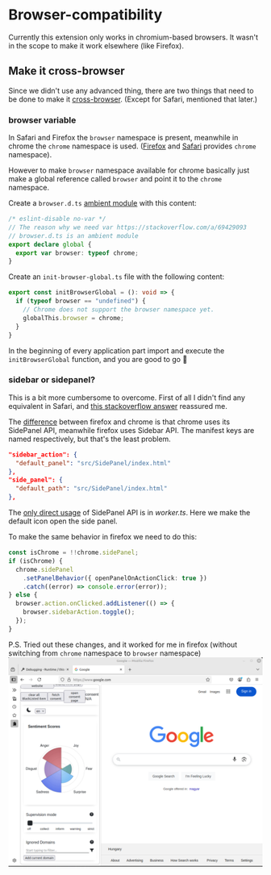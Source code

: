 # Browser-compatibility

Currently this extension only works in chromium-based browsers. It wasn't in the scope to make it work elsewhere (like Firefox).

## Make it cross-browser

Since we didn't use any advanced thing, there are two things that need to be done to make it [cross-browser](https://developer.mozilla.org/en-US/docs/Mozilla/Add-ons/WebExtensions/Build_a_cross_browser_extension).
(Except for Safari, mentioned that later.)

### browser variable

In Safari and Firefox the `browser` namespace is present, meanwhile in chrome the `chrome` namespace is used.
([Firefox](https://developer.mozilla.org/en-US/docs/Mozilla/Add-ons/WebExtensions/Chrome_incompatibilities#firefox_supports_both_the_chrome_and_browser_namespaces) and [Safari](https://developer.apple.com/documentation/safariservices/assessing-your-safari-web-extension-s-browser-compatibility#Review-your-implementation-plan) provides `chrome` namespace).

However to make `browser` namespace available for chrome basically just make a global reference called `browser` and point it to the `chrome` namespace.

Create a `browser.d.ts` [ambient module](https://www.typescriptlang.org/docs/handbook/modules/reference.html#ambient-modules) with this content:
```typescript
/* eslint-disable no-var */
// The reason why we need var https://stackoverflow.com/a/69429093
// browser.d.ts is an ambient module
export declare global {
  export var browser: typeof chrome;
}
```

Create an `init-browser-global.ts` file with the following content:
```typescript
export const initBrowserGlobal = (): void => {
  if (typeof browser == "undefined") {
    // Chrome does not support the browser namespace yet.
    globalThis.browser = chrome;
  }
}
```

In the beginning of every application part import and execute the `initBrowserGlobal` function, and you are good to go 🙂

### sidebar or sidepanel?

This is a bit more cumbersome to overcome.
First of all I didn't find any equivalent in Safari, and [this stackoverflow answer](https://stackoverflow.com/a/66449964) reassured me.

The [difference](https://developer.mozilla.org/en-US/docs/Mozilla/Add-ons/WebExtensions/Chrome_incompatibilities#sidebar_api) between firefox and chrome is that chrome uses its SidePanel API, meanwhile firefox uses Sidebar API.
The manifest keys are named respectively, but that's the least problem.

```json
"sidebar_action": {
  "default_panel": "src/SidePanel/index.html"
},
"side_panel": {
  "default_path": "src/SidePanel/index.html"
},
```

The [only direct usage](../../src/worker/worker.ts?plane1#L75) of SidePanel API is in *worker.ts*.
Here we make the default icon open the side panel.

To make the same behavior in firefox we need to do this:
```typescript
const isChrome = !!chrome.sidePanel;
if (isChrome) {
  chrome.sidePanel
    .setPanelBehavior({ openPanelOnActionClick: true })
    .catch((error) => console.error(error));
} else {
  browser.action.onClicked.addListener(() => {
    browser.sidebarAction.toggle();
  });
}
```

P.S. Tried out these changes, and it worked for me in firefox (without switching from `chrome` namespace to `browser` namespace)
![Working extension in firefox](used-in-firefox.png)
